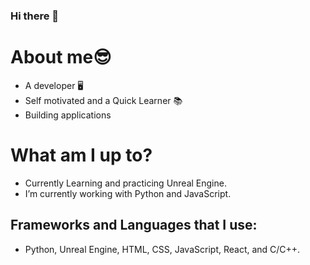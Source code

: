 ### Hi there 👋
# About me:sunglasses:
- A developer 🖥️
- Self motivated and a Quick Learner 📚
- Building applications

# What am I up to?
- Currently Learning and practicing Unreal Engine.
- I’m currently working with Python and JavaScript.

## Frameworks and Languages that I use:
- Python, Unreal Engine, HTML, CSS, JavaScript, React, and C/C++.
